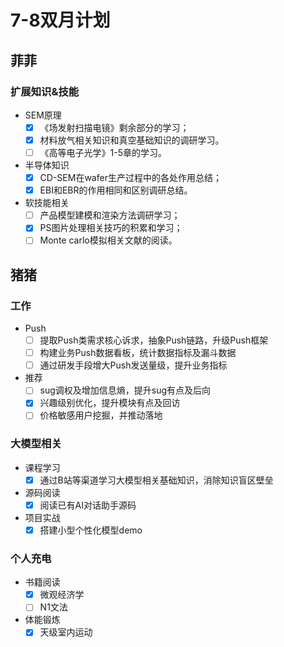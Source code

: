 <!--
 * @Author: spendar
 * @Date: 2024-07-08 09:40:59
 * @LastEditors: spendar
 * @LastEditTime: 2024-09-02 09:48:20
 * @FilePath: /plan/2024/7-8.md
 * @Description: 
-->
# 7-8双月计划

## 菲菲

### 扩展知识&技能

- SEM原理
  - [x] 《场发射扫描电镜》剩余部分的学习；
  - [x] 材料放气相关知识和真空基础知识的调研学习。
  - [ ] 《高等电子光学》1-5章的学习。
- 半导体知识
  - [x] CD-SEM在wafer生产过程中的各处作用总结；
  - [x] EBI和EBR的作用相同和区别调研总结。
- 软技能相关
  - [ ] 产品模型建模和渲染方法调研学习；
  - [x] PS图片处理相关技巧的积累和学习；
  - [ ] Monte carlo模拟相关文献的阅读。

## 猪猪

### 工作

- Push
  - [ ] 提取Push类需求核心诉求，抽象Push链路，升级Push框架
  - [ ] 构建业务Push数据看板，统计数据指标及漏斗数据
  - [ ] 通过研发手段增大Push发送量级，提升业务指标

- 推荐
  - [ ] sug调权及增加信息熵，提升sug有点及后向
  - [X] 兴趣级别优化，提升模块有点及回访
  - [ ] 价格敏感用户挖掘，并推动落地

### 大模型相关

- 课程学习
  - [X] 通过B站等渠道学习大模型相关基础知识，消除知识盲区壁垒

- 源码阅读
  - [X] 阅读已有AI对话助手源码

- 项目实战
  - [X] 搭建小型个性化模型demo

### 个人充电

- 书籍阅读
  - [X] 微观经济学
  - [ ] N1文法

- 体能锻炼
  - [X] 天级室内运动
